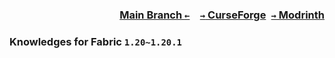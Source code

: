 ### <p align=right>[Main Branch `←`](https://github.com/KrLite/Mod.Knowledges)&emsp;[`→` CurseForge](https://www.curseforge.com/minecraft/mc-mods/knowledges)&ensp;[`→` Modrinth](https://modrinth.com/mod/knowledges)</p>

### Knowledges for Fabric `1.20~1.20.1`
